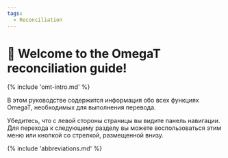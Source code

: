 ```yaml
---
tags:
  - Reconciliation
---
```


<style>
a.md-footer__link--prev[aria-label^="Previous:"],
.md-nav__icon
{
  display: none !important;
}
</style>

<!-- # Translation -->

# 👋 Welcome to the OmegaT reconciliation guide!

<!-- section: omegat intro -->
{% include 'omt-intro.md' %}

В этом руководстве содержится информация обо всех функциях OmegaT, необходимых для выполнения перевода.

Убедитесь, что с левой стороны страницы вы видите панель навигации. Для перехода к следующему разделу вы можете воспользоваться этим меню или кнопкой со стрелкой, размещенной внизу.

{% include 'abbreviations.md' %}